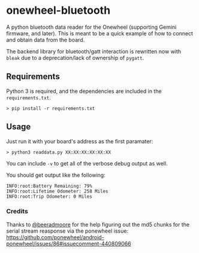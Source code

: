 # onewheel-bluetooth
A python bluetooth data reader for the Onewheel (supporting Gemini firmware, and later).
This is meant to be a quick example of how to connect and obtain data from the board.

The backend library for bluetooth/gatt interaction is rewritten now with `bleak` due to a deprecation/lack of ownership of `pygatt`.

## Requirements

Python 3 is required, and the dependencies are included in the `requirements.txt`.

```shell
> pip install -r requirements.txt
```

## Usage

Just run it with your board's address as the first paramater:

```shell
> python3 readdata.py XX:XX:XX:XX:XX:XX
```

You can include `-v` to get all of the verbose debug output as well.

You should get output like the following:

```shell
INFO:root:Battery Remaining: 79%
INFO:root:Lifetime Odometer: 258 Miles
INFO:root:Trip Odometer: 0 Miles
```

### Credits
Thanks to [@beeradmoore](https://github.com/beeradmoore) for the help figuring out the md5 chunks for the serial stream reasponse via the ponewheel issue: https://github.com/ponewheel/android-ponewheel/issues/86#issuecomment-440809066
